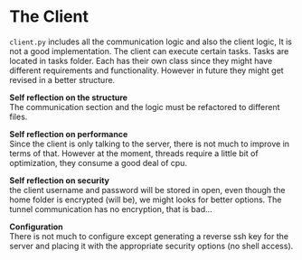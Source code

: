 The Client
=========


`client.py` includes all the communication logic and also the client logic, It is not a good implementation. 
The client can execute certain tasks. Tasks are located in tasks folder. Each has their own class since they might have different
requirements and functionality. However in future they might get revised in a better structure.


**Self reflection on the structure**  
The communication section and the logic must be refactored to different files. 

**Self reflection on performance**  
Since the client is only talking to the server, there is not much to improve in terms of that. However at the moment, threads require a little bit
of optimization, they consume a good deal of cpu.

**Self reflection on security**  
the client username and password will be stored in open, even though the home folder is encrypted (will be), we might looks for better options. 
The tunnel communication has no encryption, that is bad... 


**Configuration**  
There is not much to configure except generating a reverse ssh key for the server and placing it with the appropriate security options (no shell access).




